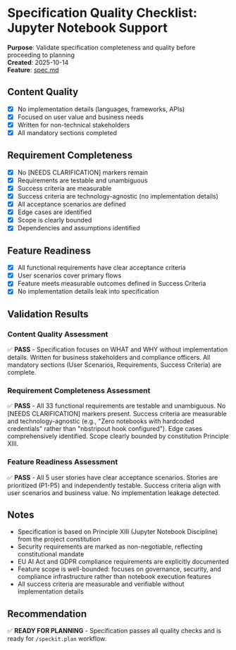 # Specification Quality Checklist: Jupyter Notebook Support

**Purpose**: Validate specification completeness and quality before proceeding to planning  
**Created**: 2025-10-14  
**Feature**: [spec.md](../spec.md)

## Content Quality

- [x] No implementation details (languages, frameworks, APIs)
- [x] Focused on user value and business needs
- [x] Written for non-technical stakeholders
- [x] All mandatory sections completed

## Requirement Completeness

- [x] No [NEEDS CLARIFICATION] markers remain
- [x] Requirements are testable and unambiguous
- [x] Success criteria are measurable
- [x] Success criteria are technology-agnostic (no implementation details)
- [x] All acceptance scenarios are defined
- [x] Edge cases are identified
- [x] Scope is clearly bounded
- [x] Dependencies and assumptions identified

## Feature Readiness

- [x] All functional requirements have clear acceptance criteria
- [x] User scenarios cover primary flows
- [x] Feature meets measurable outcomes defined in Success Criteria
- [x] No implementation details leak into specification

## Validation Results

### Content Quality Assessment
✅ **PASS** - Specification focuses on WHAT and WHY without implementation details. Written for business stakeholders and compliance officers. All mandatory sections (User Scenarios, Requirements, Success Criteria) are complete.

### Requirement Completeness Assessment
✅ **PASS** - All 33 functional requirements are testable and unambiguous. No [NEEDS CLARIFICATION] markers present. Success criteria are measurable and technology-agnostic (e.g., "Zero notebooks with hardcoded credentials" rather than "nbstripout hook configured"). Edge cases comprehensively identified. Scope clearly bounded by constitution Principle XIII.

### Feature Readiness Assessment
✅ **PASS** - All 5 user stories have clear acceptance scenarios. Stories are prioritized (P1-P5) and independently testable. Success criteria align with user scenarios and business value. No implementation leakage detected.

## Notes

- Specification is based on Principle XIII (Jupyter Notebook Discipline) from the project constitution
- Security requirements are marked as non-negotiable, reflecting constitutional mandate
- EU AI Act and GDPR compliance requirements are explicitly documented
- Feature scope is well-bounded: focuses on governance, security, and compliance infrastructure rather than notebook execution features
- All success criteria are measurable and verifiable without implementation details

## Recommendation

✅ **READY FOR PLANNING** - Specification passes all quality checks and is ready for `/speckit.plan` workflow.
